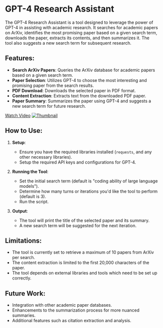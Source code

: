 
# GPT-4 Research Assistant

The GPT-4 Research Assistant is a tool designed to leverage the power of GPT-4 in assisting with academic research. It searches for academic papers on ArXiv, identifies the most promising paper based on a given search term, downloads the paper, extracts its contents, and then summarizes it. The tool also suggests a new search term for subsequent research.

## Features:
- **Search ArXiv Papers**: Queries the ArXiv database for academic papers based on a given search term.
- **Paper Selection**: Utilizes GPT-4 to choose the most interesting and promising paper from the search results.
- **PDF Download**: Downloads the selected paper in PDF format.
- **Content Extraction**: Extracts text from the downloaded PDF paper.
- **Paper Summary**: Summarizes the paper using GPT-4 and suggests a new search term for future research.

[Watch Video](https://youtu.be/hmzUo4H-0-A)
[![Thumbnail](https://img.youtube.com/vi/hmzUo4H-0-A/0.jpg)](https://youtu.be/hmzUo4H-0-A)


## How to Use:

1. **Setup**:
    - Ensure you have the required libraries installed (`requests`, and any other necessary libraries).
    - Setup the required API keys and configurations for GPT-4.

2. **Running the Tool**:
    - Set the initial search term (default is "coding ability of large language models").
    - Determine how many turns or iterations you'd like the tool to perform (default is 3).
    - Run the script.
    
3. **Output**:
    - The tool will print the title of the selected paper and its summary.
    - A new search term will be suggested for the next iteration.

## Limitations:
- The tool is currently set to retrieve a maximum of 10 papers from ArXiv per search.
- The content extraction is limited to the first 20,000 characters of the paper.
- The tool depends on external libraries and tools which need to be set up correctly.

## Future Work:
- Integration with other academic paper databases.
- Enhancements to the summarization process for more nuanced summaries.
- Additional features such as citation extraction and analysis.
